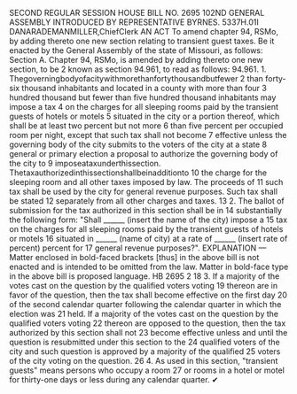 SECOND REGULAR SESSION
HOUSE BILL NO. 2695
102ND GENERAL ASSEMBLY
INTRODUCED BY REPRESENTATIVE BYRNES.
5337H.01I DANARADEMANMILLER,ChiefClerk
AN ACT
To amend chapter 94, RSMo, by adding thereto one new section relating to transient guest
taxes.
Be it enacted by the General Assembly of the state of Missouri, as follows:
Section A. Chapter 94, RSMo, is amended by adding thereto one new section, to be
2 known as section 94.961, to read as follows:
94.961. 1. Thegoverningbodyofacitywithmorethanfortythousandbutfewer
2 than forty-six thousand inhabitants and located in a county with more than four
3 hundred thousand but fewer than five hundred thousand inhabitants may impose a tax
4 on the charges for all sleeping rooms paid by the transient guests of hotels or motels
5 situated in the city or a portion thereof, which shall be at least two percent but not more
6 than five percent per occupied room per night, except that such tax shall not become
7 effective unless the governing body of the city submits to the voters of the city at a state
8 general or primary election a proposal to authorize the governing body of the city to
9 imposeataxunderthissection. Thetaxauthorizedinthissectionshallbeinadditionto
10 the charge for the sleeping room and all other taxes imposed by law. The proceeds of
11 such tax shall be used by the city for general revenue purposes. Such tax shall be stated
12 separately from all other charges and taxes.
13 2. The ballot of submission for the tax authorized in this section shall be in
14 substantially the following form: "Shall ______ (insert the name of the city) impose a
15 tax on the charges for all sleeping rooms paid by the transient guests of hotels or motels
16 situated in ______ (name of city) at a rate of ______ (insert rate of percent) percent for
17 general revenue purposes?".
EXPLANATION — Matter enclosed in bold-faced brackets [thus] in the above bill is not enacted and is
intended to be omitted from the law. Matter in bold-face type in the above bill is proposed language.
HB 2695 2
18 3. If a majority of the votes cast on the question by the qualified voters voting
19 thereon are in favor of the question, then the tax shall become effective on the first day
20 of the second calendar quarter following the calendar quarter in which the election was
21 held. If a majority of the votes cast on the question by the qualified voters voting
22 thereon are opposed to the question, then the tax authorized by this section shall not
23 become effective unless and until the question is resubmitted under this section to the
24 qualified voters of the city and such question is approved by a majority of the qualified
25 voters of the city voting on the question.
26 4. As used in this section, "transient guests" means persons who occupy a room
27 or rooms in a hotel or motel for thirty-one days or less during any calendar quarter.
✔